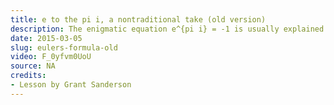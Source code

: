 ```yaml
---
title: e to the pi i, a nontraditional take (old version)
description: The enigmatic equation e^{pi i} = -1 is usually explained using Taylor's formula during a calculus class.  This video offers a different perspective, which involves thinking about numbers as actions, and about e^x as something which turns one action into another.
date: 2015-03-05
slug: eulers-formula-old
video: F_0yfvm0UoU
source: NA
credits:
- Lesson by Grant Sanderson
---
```

